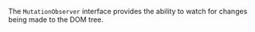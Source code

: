 The `MutationObserver` interface provides the ability to watch for changes being made to the DOM tree.